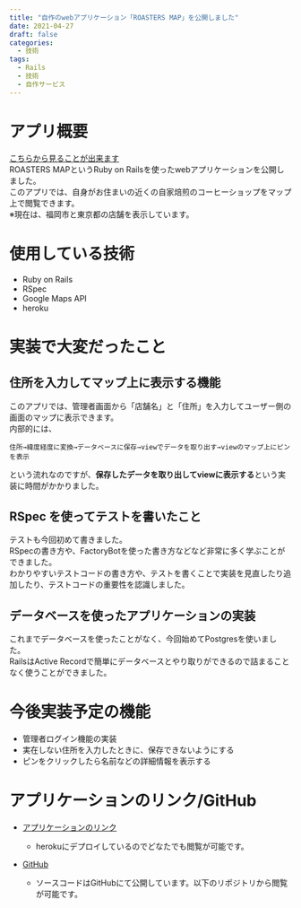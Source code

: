 ```yaml
---
title: "自作のwebアプリケーション「ROASTERS MAP」を公開しました"
date: 2021-04-27
draft: false
categories:
  - 技術
tags:
  - Rails
  - 技術
  - 自作サービス
---
```

# アプリ概要

[こちらから見ることが出来ます](https://aqueous-hollows-28552.herokuapp.com/)  
ROASTERS MAPというRuby on Railsを使ったwebアプリケーションを公開しました。  
このアプリでは、自身がお住まいの近くの自家焙煎のコーヒーショップをマップ上で閲覧できます。  
※現在は、福岡市と東京都の店舗を表示しています。

# 使用している技術
- Ruby on Rails
- RSpec
- Google Maps API
- heroku

# 実装で大変だったこと

## 住所を入力してマップ上に表示する機能

このアプリでは、管理者画面から「店舗名」と「住所」を入力してユーザー側の画面のマップに表示できます。  
内部的には、

`住所→緯度経度に変換→データベースに保存→viewでデータを取り出す→viewのマップ上にピンを表示`

という流れなのですが、**保存したデータを取り出してviewに表示する**という実装に時間がかかりました。


## RSpec を使ってテストを書いたこと

テストも今回初めて書きました。  
RSpecの書き方や、FactoryBotを使った書き方などなど非常に多く学ぶことができました。  
わかりやすいテストコードの書き方や、テストを書くことで実装を見直したり追加したり、テストコードの重要性を認識しました。  

## データベースを使ったアプリケーションの実装

これまでデータベースを使ったことがなく、今回始めてPostgresを使いました。  
RailsはActive Recordで簡単にデータベースとやり取りができるので詰まることなく使うことができました。  

# 今後実装予定の機能

- 管理者ログイン機能の実装
- 実在しない住所を入力したときに、保存できないようにする
- ピンをクリックしたら名前などの詳細情報を表示する

# アプリケーションのリンク/GitHub
- [アプリケーションのリンク](https://aqueous-hollows-28552.herokuapp.com/)
  - herokuにデプロイしているのでどなたでも閲覧が可能です。  

- [GitHub](https://github.com/Aseiide/cafe-map)
  - ソースコードはGitHubにて公開しています。以下のリポジトリから閲覧が可能です。
